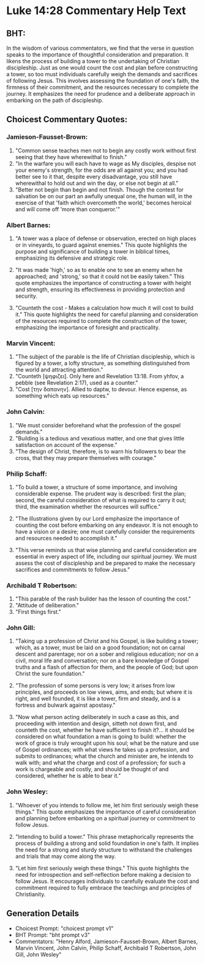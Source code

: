 # Luke 14:28 Commentary Help Text

## BHT:
In the wisdom of various commentators, we find that the verse in question speaks to the importance of thoughtful consideration and preparation. It likens the process of building a tower to the undertaking of Christian discipleship. Just as one would count the cost and plan before constructing a tower, so too must individuals carefully weigh the demands and sacrifices of following Jesus. This involves assessing the foundation of one's faith, the firmness of their commitment, and the resources necessary to complete the journey. It emphasizes the need for prudence and a deliberate approach in embarking on the path of discipleship.

## Choicest Commentary Quotes:
### Jamieson-Fausset-Brown:
1. "Common sense teaches men not to begin any costly work without first seeing that they have wherewithal to finish."
2. "In the warfare you will each have to wage as My disciples, despise not your enemy's strength, for the odds are all against you; and you had better see to it that, despite every disadvantage, you still have wherewithal to hold out and win the day, or else not begin at all."
3. "Better not begin than begin and not finish. Though the contest for salvation be on our part an awfully unequal one, the human will, in the exercise of that 'faith which overcometh the world,' becomes heroical and will come off 'more than conqueror.'"

### Albert Barnes:
1. "A tower was a place of defense or observation, erected on high places or in vineyards, to guard against enemies." This quote highlights the purpose and significance of building a tower in biblical times, emphasizing its defensive and strategic role.

2. "It was made 'high,' so as to enable one to see an enemy when he approached; and 'strong,' so that it could not be easily taken." This quote emphasizes the importance of constructing a tower with height and strength, ensuring its effectiveness in providing protection and security.

3. "Counteth the cost - Makes a calculation how much it will cost to build it." This quote highlights the need for careful planning and consideration of the resources required to complete the construction of the tower, emphasizing the importance of foresight and practicality.

### Marvin Vincent:
1. "The subject of the parable is the life of Christian discipleship, which is figured by a tower, a lofty structure, as something distinguished from the world and attracting attention."
2. "Counteth [ψηφιζει]. Only here and Revelation 13:18. From yhfov, a pebble (see Revelation 2:17), used as a counter."
3. "Cost [την δαπανην]. Allied to daptw, to devour. Hence expense, as something which eats up resources."

### John Calvin:
1. "We must consider beforehand what the profession of the gospel demands."
2. "Building is a tedious and vexatious matter, and one that gives little satisfaction on account of the expense."
3. "The design of Christ, therefore, is to warn his followers to bear the cross, that they may prepare themselves with courage."

### Philip Schaff:
1. "To build a tower, a structure of some importance, and involving considerable expense. The prudent way is described: first the plan; second, the careful consideration of what is required to carry it out; third, the examination whether the resources will suffice."

2. "The illustrations given by our Lord emphasize the importance of counting the cost before embarking on any endeavor. It is not enough to have a vision or a desire; one must carefully consider the requirements and resources needed to accomplish it."

3. "This verse reminds us that wise planning and careful consideration are essential in every aspect of life, including our spiritual journey. We must assess the cost of discipleship and be prepared to make the necessary sacrifices and commitments to follow Jesus."

### Archibald T Robertson:
1. "This parable of the rash builder has the lesson of counting the cost." 
2. "Attitude of deliberation." 
3. "First things first."

### John Gill:
1. "Taking up a profession of Christ and his Gospel, is like building a tower; which, as a tower, must be laid on a good foundation; not on carnal descent and parentage; nor on a sober and religious education; nor on a civil, moral life and conversation; nor on a bare knowledge of Gospel truths and a flash of affection for them, and the people of God; but upon Christ the sure foundation." 

2. "The profession of some persons is very low; it arises from low principles, and proceeds on low views, aims, and ends; but where it is right, and well founded, it is like a tower, firm and steady, and is a fortress and bulwark against apostasy."

3. "Now what person acting deliberately in such a case as this, and proceeding with intention and design, sitteth not down first, and counteth the cost, whether he have sufficient to finish it?... it should be considered on what foundation a man is going to build: whether the work of grace is truly wrought upon his soul; what be the nature and use of Gospel ordinances; with what views he takes up a profession, and submits to ordinances; what the church and minister are, he intends to walk with; and what the charge and cost of a profession; for such a work is chargeable and costly, and should be thought of and considered, whether he is able to bear it."

### John Wesley:
1. "Whoever of you intends to follow me, let him first seriously weigh these things." This quote emphasizes the importance of careful consideration and planning before embarking on a spiritual journey or commitment to follow Jesus.

2. "Intending to build a tower." This phrase metaphorically represents the process of building a strong and solid foundation in one's faith. It implies the need for a strong and sturdy structure to withstand the challenges and trials that may come along the way.

3. "Let him first seriously weigh these things." This quote highlights the need for introspection and self-reflection before making a decision to follow Jesus. It encourages individuals to carefully evaluate the cost and commitment required to fully embrace the teachings and principles of Christianity.


## Generation Details
- Choicest Prompt: "choicest prompt v1"
- BHT Prompt: "bht prompt v3"
- Commentators: "Henry Alford, Jamieson-Fausset-Brown, Albert Barnes, Marvin Vincent, John Calvin, Philip Schaff, Archibald T Robertson, John Gill, John Wesley"
